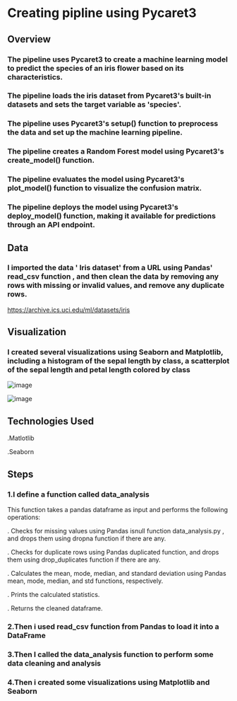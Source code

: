 # Creating pipline using Pycaret3
## Overview
### The pipeline uses Pycaret3 to create a machine learning model to predict the species of an iris flower based on its characteristics.

### The pipeline loads the iris dataset from Pycaret3's built-in datasets and sets the target variable as 'species'.

### The pipeline uses Pycaret3's setup() function to preprocess the data and set up the machine learning pipeline.
### The pipeline creates a Random Forest model using Pycaret3's create_model() function.

### The pipeline evaluates the model using Pycaret3's plot_model() function to visualize the confusion matrix.

### The pipeline deploys the model using Pycaret3's deploy_model() function, making it available for predictions through an API endpoint.

## Data
### I imported the data ' Iris dataset' from a URL using Pandas' read_csv function , and then clean the data by removing any rows with missing or invalid values, and remove any duplicate rows.
https://archive.ics.uci.edu/ml/datasets/iris
## Visualization
### I created several visualizations using Seaborn and Matplotlib, including a histogram of the sepal length by class, a scatterplot of the sepal length and petal length colored by class

![image](https://user-images.githubusercontent.com/122539722/231402756-eabd6b59-e028-4e56-842a-c715736ba698.png)


![image](https://user-images.githubusercontent.com/122539722/231403198-173a3015-5efa-4207-bf0a-6ea159561f3d.png)

## Technologies Used
 
  .Matlotlib
  
  .Seaborn
## Steps
### 1.I define a function called data_analysis

This function takes a pandas dataframe as input and performs the following operations:

. Checks for missing values using Pandas isnull function data_analysis.py , and drops them using dropna function if there are any.

. Checks for duplicate rows using Pandas duplicated function, and drops them using drop_duplicates function if there are any.

. Calculates the mean, mode, median, and standard deviation using Pandas mean, mode, median, and std functions, respectively.

. Prints the calculated statistics.

. Returns the cleaned dataframe.

### 2.Then i used read_csv function from Pandas to load it into a DataFrame

### 3.Then I called the data_analysis function to perform some data cleaning and analysis

### 4.Then i created  some visualizations using Matplotlib and Seaborn
